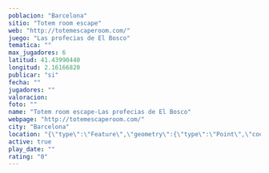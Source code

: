 ```yaml
---
poblacion: "Barcelona"
sitio: "Totem room escape"
web: "http://totemescaperoom.com/"
juego: "Las profecias de El Bosco"
tematica: ""
max_jugadores: 6
latitud: 41.43990440
longitud: 2.16166820
publicar: "si"
fecha: ""
jugadores: ""
valoracion: 
foto: ""
name: "Totem room escape-Las profecias de El Bosco"
webpage: "http://totemescaperoom.com/"
city: "Barcelona"
location: "{\"type\":\"Feature\",\"geometry\":{\"type\":\"Point\",\"coordinates\":[41.4399044,2.1616682]}}"
active: true
play_date: ""
rating: "0"
---
```

